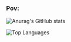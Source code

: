 ### Pov:

<!--
**ihaxgameszs/ihaxgameszs** is a ✨ _special_ ✨ repository because its `README.md` (this file) appears on your GitHub profile.

Here are some ideas to get you started:

- 🔭 I’m currently working on Project Aurora ...
- 🌱 I’m currently learning python ...
- 📫 How to reach me: ihaxgameszs#8175 ...
-->



![Anurag's GitHub stats](https://github-readme-stats.vercel.app/api?username=ihaxgameszs&show_icons=true)

![Top Languages](https://github-readme-stats.vercel.app/api/top-langs/?username=ihaxgameszs&show_icons=true&theme=radical)


